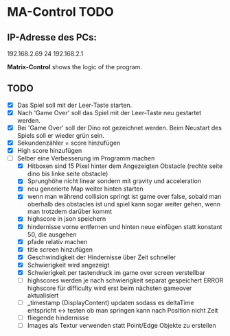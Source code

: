 ﻿# MA-Control TODO
## IP-Adresse des PCs:
192.168.2.69
24
192.168.2.1

**Matrix-Control** shows the logic of the program.
## TODO
- [x] Das Spiel soll mit der Leer-Taste starten.
- [x] Nach 'Game Over' soll das Spiel mit der Leer-Taste neu gestartet werden.
- [x] Bei 'Game Over' soll der Dino rot gezeichnet werden. Beim Neustart des Spiels soll er wieder grün sein.
- [x] Sekundenzähler = score hinzufügen
- [x] High score hinzufügen
- [ ] Selber eine Verbesserung im Programm machen
	- [x] Hitboxen sind 15 Pixel hinter dem Angezeigten Obstacle (rechte seite dino bis linke seite obstacle)
	- [X] Sprunghöhe nicht linear sondern mit gravity und acceleration
	- [x] neu generierte Map weiter hinten starten
	- [x] wenn man während collision springt ist game over false, sobald man oberhalb des obstacles ist 
		  und spiel kann sogar weiter gehen, wenn man trotzdem darüber kommt
	- [x] highscore in json speichern
	- [x] hindernisse vorne entfernen und hinten neue einfügen statt konstant 50, die ausgehen
	- [x] pfade relativ machen
	- [x] title screen hinzufügen
	- [x] Geschwindigkeit der Hindernisse über Zeit schneller
	- [x] Schwierigkeit wird angezeigt
	- [x] Schwierigkeit per tastendruck im game over screen verstellbar
	- [ ] highscores werden je nach schwierigkeit separat gespeichert
		ERROR highscore für difficulty wird erst beim nächsten gameover aktualisiert
	- [ ] _timestamp (DisplayContent) updaten sodass es deltaTime entspricht 
		<-> testen ob man springen kann nach Position nicht Zeit
	- [ ] fliegende hindernisse
	- [ ] Images als Textur verwenden statt Point/Edge Objekte zu erstellen